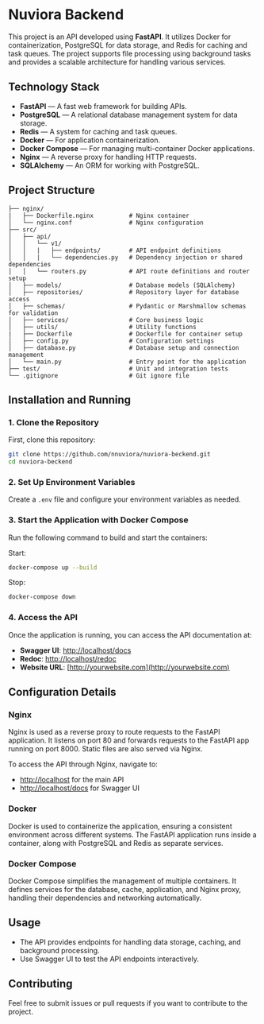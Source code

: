 # Nuviora Backend

This project is an API developed using **FastAPI**. It utilizes Docker for containerization, PostgreSQL for data storage, and Redis for caching and task queues. The project supports file processing using background tasks and provides a scalable architecture for handling various services.

## Technology Stack
- **FastAPI** — A fast web framework for building APIs.
- **PostgreSQL** — A relational database management system for data storage.
- **Redis** — A system for caching and task queues.
- **Docker** — For application containerization.
- **Docker Compose** — For managing multi-container Docker applications.
- **Nginx** — A reverse proxy for handling HTTP requests.
- **SQLAlchemy** — An ORM for working with PostgreSQL.

## Project Structure

```plaintext
├── nginx/
|   ├── Dockerfile.nginx          # Nginx container
│   └── nginx.conf                # Nginx configuration
├── src/
│   ├── api/                      
│   │   └── v1/
│   │   |   ├── endpoints/        # API endpoint definitions
│   │   |   └── dependencies.py   # Dependency injection or shared dependencies
│   │   └── routers.py            # API route definitions and router setup
│   ├── models/                   # Database models (SQLAlchemy)
│   ├── repositories/             # Repository layer for database access
│   ├── schemas/                  # Pydantic or Marshmallow schemas for validation
│   ├── services/                 # Core business logic
│   ├── utils/                    # Utility functions
|   ├── Dockerfile                # Dockerfile for container setup
│   ├── config.py                 # Configuration settings
│   ├── database.py               # Database setup and connection management
│   └── main.py                   # Entry point for the application
├── test/                         # Unit and integration tests
└── .gitignore                    # Git ignore file
```

## Installation and Running

### 1. Clone the Repository
First, clone this repository:

```bash
git clone https://github.com/nnuviora/nuviora-beckend.git
cd nuviora-beckend
```

### 2. Set Up Environment Variables
Create a `.env` file and configure your environment variables as needed.

### 3. Start the Application with Docker Compose
Run the following command to build and start the containers:

Start: 
```bash
docker-compose up --build
```

Stop:
```bash
docker-compose down
```

### 4. Access the API
Once the application is running, you can access the API documentation at:

- **Swagger UI**: [http://localhost/docs](http://localhost/docs)
- **Redoc**: [http://localhost/redoc](http://localhost/redoc)
- **Website URL**: [http://yourwebsite.com](http://yourwebsite.com)

## Configuration Details

### Nginx
Nginx is used as a reverse proxy to route requests to the FastAPI application. It listens on port 80 and forwards requests to the FastAPI app running on port 8000. Static files are also served via Nginx.

To access the API through Nginx, navigate to:
- [http://localhost](http://localhost) for the main API
- [http://localhost/docs](http://localhost/docs) for Swagger UI

### Docker
Docker is used to containerize the application, ensuring a consistent environment across different systems. The FastAPI application runs inside a container, along with PostgreSQL and Redis as separate services.

### Docker Compose
Docker Compose simplifies the management of multiple containers. It defines services for the database, cache, application, and Nginx proxy, handling their dependencies and networking automatically.

## Usage
- The API provides endpoints for handling data storage, caching, and background processing.
- Use Swagger UI to test the API endpoints interactively.

## Contributing
Feel free to submit issues or pull requests if you want to contribute to the project.
